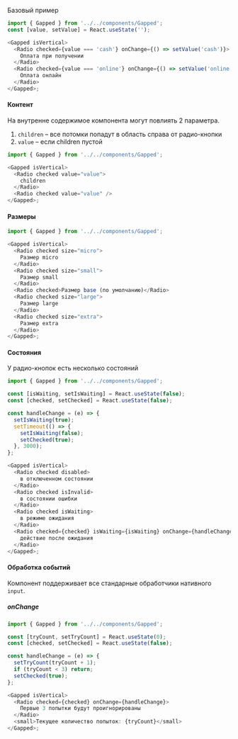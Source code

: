 Базовый пример

```js
import { Gapped } from '../../components/Gapped';
const [value, setValue] = React.useState('');

<Gapped isVertical>
  <Radio checked={value === 'cash'} onChange={() => setValue('cash')}>
    Оплата при получении
  </Radio>
  <Radio checked={value === 'online'} onChange={() => setValue('online')}>
    Оплата онлайн
  </Radio>
</Gapped>;
```

#### Контент

На внутренне содержимое компонента могут повлиять 2 параметра.

1. `children` – все потомки попадут в область справа от радио-кнопки
2. `value` – если children пустой

```js
import { Gapped } from '../../components/Gapped';

<Gapped isVertical>
  <Radio checked value="value">
    children
  </Radio>
  <Radio checked value="value" />
</Gapped>;
```

#### Размеры

```js
import { Gapped } from '../../components/Gapped';

<Gapped isVertical>
  <Radio checked size="micro">
    Размер micro
  </Radio>
  <Radio checked size="small">
    Размер small
  </Radio>
  <Radio checked>Размер base (по умолчанию)</Radio>
  <Radio checked size="large">
    Размер large
  </Radio>
  <Radio checked size="extra">
    Размер extra
  </Radio>
</Gapped>;
```

#### Состояния

У радио-кнопок есть несколько состояний

```js
import { Gapped } from '../../components/Gapped';

const [isWaiting, setIsWaiting] = React.useState(false);
const [checked, setChecked] = React.useState(false);

const handleChange = (e) => {
  setIsWaiting(true);
  setTimeout(() => {
    setIsWaiting(false);
    setChecked(true);
  }, 3000);
};

<Gapped isVertical>
  <Radio checked disabled>
    в отключенном состоянии
  </Radio>
  <Radio checked isInvalid>
    в состоянии ошибки
  </Radio>
  <Radio checked isWaiting>
    в режиме ожидания
  </Radio>
  <Radio checked={checked} isWaiting={isWaiting} onChange={handleChange}>
    действие после ожидания
  </Radio>
</Gapped>;
```

#### Обработка событий

Компонент поддерживает все стандарные обработчики нативного `input`.

##### onChange

```js
import { Gapped } from '../../components/Gapped';

const [tryCount, setTryCount] = React.useState(0);
const [checked, setChecked] = React.useState(false);

const handleChange = (e) => {
  setTryCount(tryCount + 1);
  if (tryCount < 3) return;
  setChecked(true);
};

<Gapped isVertical>
  <Radio checked={checked} onChange={handleChange}>
    Первые 3 попытки будут проигнорированы
  </Radio>
  <small>Текущее количество попыток: {tryCount}</small>
</Gapped>;
```

